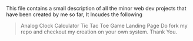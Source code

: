This file contains a small description of all the minor web dev projects that have been created by me so far,
It Incudes the following
> Analog Clock
> Calculator
> Tic Tac Toe Game
> Landing Page
Do fork my repo and checkout my creation on your own system.
> Thank You.
